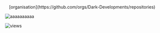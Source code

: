 <p align="center">
  [organisation](https://github.com/orgs/Dark-Developments/repositories)
                   
  ![aaaaaaaaaa](https://github-readme-stats.vercel.app/api?username=Nxyi&theme=dark&show_icons=true)

  <img src="https://count.getloli.com/get/@Nxyi?theme=rule34" alt="views" /><br>
</p>
